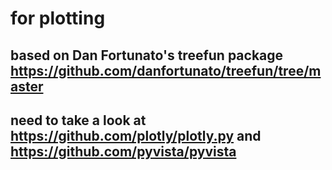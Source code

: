 # for plotting
## based on Dan Fortunato's treefun package https://github.com/danfortunato/treefun/tree/master
## need to take a look at https://github.com/plotly/plotly.py and https://github.com/pyvista/pyvista